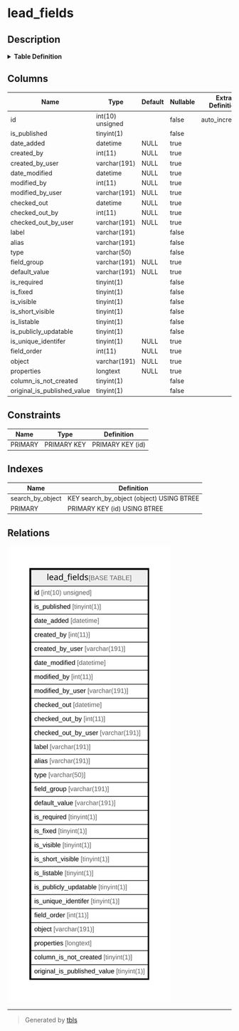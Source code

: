 # lead_fields

## Description

<details>
<summary><strong>Table Definition</strong></summary>

```sql
CREATE TABLE `lead_fields` (
  `id` int(10) unsigned NOT NULL AUTO_INCREMENT,
  `is_published` tinyint(1) NOT NULL,
  `date_added` datetime DEFAULT NULL,
  `created_by` int(11) DEFAULT NULL,
  `created_by_user` varchar(191) COLLATE utf8mb4_unicode_ci DEFAULT NULL,
  `date_modified` datetime DEFAULT NULL,
  `modified_by` int(11) DEFAULT NULL,
  `modified_by_user` varchar(191) COLLATE utf8mb4_unicode_ci DEFAULT NULL,
  `checked_out` datetime DEFAULT NULL,
  `checked_out_by` int(11) DEFAULT NULL,
  `checked_out_by_user` varchar(191) COLLATE utf8mb4_unicode_ci DEFAULT NULL,
  `label` varchar(191) COLLATE utf8mb4_unicode_ci NOT NULL,
  `alias` varchar(191) COLLATE utf8mb4_unicode_ci NOT NULL,
  `type` varchar(50) COLLATE utf8mb4_unicode_ci NOT NULL,
  `field_group` varchar(191) COLLATE utf8mb4_unicode_ci DEFAULT NULL,
  `default_value` varchar(191) COLLATE utf8mb4_unicode_ci DEFAULT NULL,
  `is_required` tinyint(1) NOT NULL,
  `is_fixed` tinyint(1) NOT NULL,
  `is_visible` tinyint(1) NOT NULL,
  `is_short_visible` tinyint(1) NOT NULL,
  `is_listable` tinyint(1) NOT NULL,
  `is_publicly_updatable` tinyint(1) NOT NULL,
  `is_unique_identifer` tinyint(1) DEFAULT NULL,
  `field_order` int(11) DEFAULT NULL,
  `object` varchar(191) COLLATE utf8mb4_unicode_ci DEFAULT NULL,
  `properties` longtext COLLATE utf8mb4_unicode_ci DEFAULT NULL COMMENT '(DC2Type:array)',
  `column_is_not_created` tinyint(1) NOT NULL,
  `original_is_published_value` tinyint(1) NOT NULL,
  PRIMARY KEY (`id`),
  KEY `search_by_object` (`object`)
) ENGINE=InnoDB AUTO_INCREMENT=[Redacted by tbls] DEFAULT CHARSET=utf8mb4 COLLATE=utf8mb4_unicode_ci ROW_FORMAT=DYNAMIC
```

</details>

## Columns

| Name | Type | Default | Nullable | Extra Definition | Children | Parents | Comment |
| ---- | ---- | ------- | -------- | --------------- | -------- | ------- | ------- |
| id | int(10) unsigned |  | false | auto_increment |  |  |  |
| is_published | tinyint(1) |  | false |  |  |  |  |
| date_added | datetime | NULL | true |  |  |  |  |
| created_by | int(11) | NULL | true |  |  |  |  |
| created_by_user | varchar(191) | NULL | true |  |  |  |  |
| date_modified | datetime | NULL | true |  |  |  |  |
| modified_by | int(11) | NULL | true |  |  |  |  |
| modified_by_user | varchar(191) | NULL | true |  |  |  |  |
| checked_out | datetime | NULL | true |  |  |  |  |
| checked_out_by | int(11) | NULL | true |  |  |  |  |
| checked_out_by_user | varchar(191) | NULL | true |  |  |  |  |
| label | varchar(191) |  | false |  |  |  |  |
| alias | varchar(191) |  | false |  |  |  |  |
| type | varchar(50) |  | false |  |  |  |  |
| field_group | varchar(191) | NULL | true |  |  |  |  |
| default_value | varchar(191) | NULL | true |  |  |  |  |
| is_required | tinyint(1) |  | false |  |  |  |  |
| is_fixed | tinyint(1) |  | false |  |  |  |  |
| is_visible | tinyint(1) |  | false |  |  |  |  |
| is_short_visible | tinyint(1) |  | false |  |  |  |  |
| is_listable | tinyint(1) |  | false |  |  |  |  |
| is_publicly_updatable | tinyint(1) |  | false |  |  |  |  |
| is_unique_identifer | tinyint(1) | NULL | true |  |  |  |  |
| field_order | int(11) | NULL | true |  |  |  |  |
| object | varchar(191) | NULL | true |  |  |  |  |
| properties | longtext | NULL | true |  |  |  | (DC2Type:array) |
| column_is_not_created | tinyint(1) |  | false |  |  |  |  |
| original_is_published_value | tinyint(1) |  | false |  |  |  |  |

## Constraints

| Name | Type | Definition |
| ---- | ---- | ---------- |
| PRIMARY | PRIMARY KEY | PRIMARY KEY (id) |

## Indexes

| Name | Definition |
| ---- | ---------- |
| search_by_object | KEY search_by_object (object) USING BTREE |
| PRIMARY | PRIMARY KEY (id) USING BTREE |

## Relations

![er](lead_fields.svg)

---

> Generated by [tbls](https://github.com/k1LoW/tbls)
